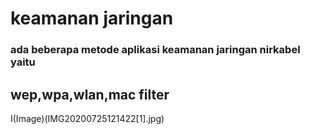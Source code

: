 # keamanan jaringan
### ada beberapa metode aplikasi keamanan jaringan nirkabel yaitu 
## wep,wpa,wlan,mac filter

I(Image)(IMG20200725121422[1].jpg)

